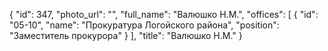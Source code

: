 {
    "id": 347,
    "photo_url": "",
    "full_name": "Валюшко Н.М.",
    "offices": [
        {
            "id": "05-10",
            "name": "Прокуратура Логойского района",
            "position": "Заместитель прокурора"
        }
    ],
    "title": "Валюшко Н.М."
}